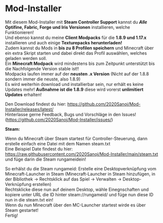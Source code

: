 # Mod-Installer
Mit diesem Mod-Installer mit **Steam Controller Support** kannst du **_Alle_ Optifine, Fabric, Forge und Iris Versionen** installieren, welche Funktionieren!<br/>
Und ebenso kannst du meine **Client Modpacks** für die **1.8.9 und 1.17.x** installieren und auch einige **Texturepacks herunterladen!** <br/>
Zudem kannst du Mods in **bis zu 8 Profilen speichern** und Minecraft über ein extra Skript starten und dabei direkt das Profil auswählen, welches geladen werden soll.<br/>
Ein **Minecraft Modpack** wird mindestens bis zum Zeitpunkt unterstützt bis die Nachfolgende Version stable ist!!<br/>
Modpacks laufen immer auf der **neusten .x Version** (Nicht auf der 1.8.8 sondern immer die neuste, also 1.8.9)<br/>
Es wird weiterhin download und installierbar sein, nur erhält es keine Updates mehr! **Außnahme ist die 1.8.9** diese wird vorerst **unlimitiert Updates** erhalten!<br/>

Den Download findest du hier: https://github.com/2020Sanoj/Mod-Installer/releases/latest/<br/>
Hinterlasse gerne Feedback, Bugs und Vorschläge in den Issues! (https://github.com/2020Sanoj/Mod-Installer/issues/)

**Steam:**

Wenn du Minecraft über Steam startest für Controller-Steuerung, dann erstelle einfach eine Datei mit dem Namen steam.txt<br/>
Eine Beispiel Date findest du hier: https://raw.githubusercontent.com/2020Sanoj/Mod-Installer/main/steam.txt und füge darin die Steam rungameidein!

So erhälst du die Steam rungameid:
Erstelle eine Desktopverknüpfung vom Minecraft-Launcher in Steam (Minecraft-Launcher in Steam hinzufügen, in der Bibliothek -> Rechtsklick auf das Spiel -> Verwalten -> Desktop-Verknüpfung erstellen)<br/>
Rechtsklicke diese nun auf deinem Desktop, wähle Einegnschaften und kopiere unter URL die ID hinter steam://rungameid/ und füge nun diese ID nun in die steam.txt ein!<br/>
Wenn du nun Minecraft über den MC-Launcher startest wirde es über Steam gestartet!<br/>
Fertig!
